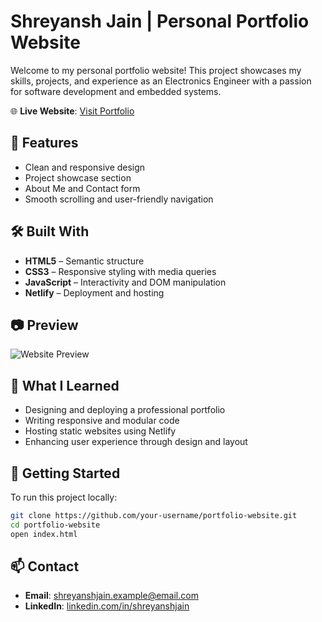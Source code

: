 # Shreyansh Jain | Personal Portfolio Website

Welcome to my personal portfolio website! This project showcases my skills, projects, and experience as an Electronics Engineer with a passion for software development and embedded systems.

🌐 **Live Website**: [Visit Portfolio](https://68278955ba60363976fcf115--quiet-elf-85db10.netlify.app/)

## 📌 Features

* Clean and responsive design
* Project showcase section
* About Me and Contact form
* Smooth scrolling and user-friendly navigation

## 🛠️ Built With

* **HTML5** – Semantic structure
* **CSS3** – Responsive styling with media queries
* **JavaScript** – Interactivity and DOM manipulation
* **Netlify** – Deployment and hosting

## 📷 Preview

![Website Preview](screenshot.png) <!-- Replace with an actual screenshot if available -->

## 🧠 What I Learned

* Designing and deploying a professional portfolio
* Writing responsive and modular code
* Hosting static websites using Netlify
* Enhancing user experience through design and layout

## 🚀 Getting Started

To run this project locally:

```bash
git clone https://github.com/your-username/portfolio-website.git
cd portfolio-website
open index.html
```

## 📫 Contact

* **Email**: [shreyanshjain.example@email.com](mailto:shreyanshjain.example@email.com)
* **LinkedIn**: [linkedin.com/in/shreyanshjain](https://linkedin.com/in/shreyanshjain)
